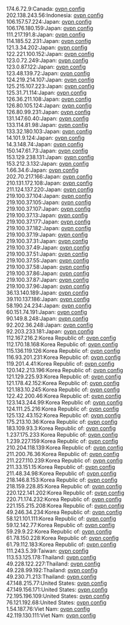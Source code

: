 174.6.72.9:Canada: [ovpn config](vpn/174_6_72_9.ovpn)  
202.138.243.56:Indonesia: [ovpn config](vpn/202_138_243_56.ovpn)  
106.157.57.224:Japan: [ovpn config](vpn/106_157_57_224.ovpn)  
106.176.180.159:Japan: [ovpn config](vpn/106_176_180_159.ovpn)  
111.217.191.8:Japan: [ovpn config](vpn/111_217_191_8.ovpn)  
114.185.52.231:Japan: [ovpn config](vpn/114_185_52_231.ovpn)  
121.3.34.202:Japan: [ovpn config](vpn/121_3_34_202.ovpn)  
122.221.100.152:Japan: [ovpn config](vpn/122_221_100_152.ovpn)  
123.0.72.249:Japan: [ovpn config](vpn/123_0_72_249.ovpn)  
123.0.87.122:Japan: [ovpn config](vpn/123_0_87_122.ovpn)  
123.48.139.72:Japan: [ovpn config](vpn/123_48_139_72.ovpn)  
124.219.214.107:Japan: [ovpn config](vpn/124_219_214_107.ovpn)  
125.215.107.223:Japan: [ovpn config](vpn/125_215_107_223.ovpn)  
125.31.71.114:Japan: [ovpn config](vpn/125_31_71_114.ovpn)  
126.36.211.108:Japan: [ovpn config](vpn/126_36_211_108.ovpn)  
126.80.105.124:Japan: [ovpn config](vpn/126_80_105_124.ovpn)  
126.80.99.231:Japan: [ovpn config](vpn/126_80_99_231.ovpn)  
131.147.60.40:Japan: [ovpn config](vpn/131_147_60_40.ovpn)  
133.114.81.98:Japan: [ovpn config](vpn/133_114_81_98.ovpn)  
133.32.180.103:Japan: [ovpn config](vpn/133_32_180_103.ovpn)  
14.101.9.124:Japan: [ovpn config](vpn/14_101_9_124.ovpn)  
14.3.148.74:Japan: [ovpn config](vpn/14_3_148_74.ovpn)  
150.147.61.73:Japan: [ovpn config](vpn/150_147_61_73.ovpn)  
153.129.238.131:Japan: [ovpn config](vpn/153_129_238_131.ovpn)  
153.212.3.132:Japan: [ovpn config](vpn/153_212_3_132.ovpn)  
1.66.34.6:Japan: [ovpn config](vpn/1_66_34_6.ovpn)  
202.70.217.166:Japan: [ovpn config](vpn/202_70_217_166.ovpn)  
210.131.172.108:Japan: [ovpn config](vpn/210_131_172_108.ovpn)  
211.124.137.220:Japan: [ovpn config](vpn/211_124_137_220.ovpn)  
219.100.37.104:Japan: [ovpn config](vpn/219_100_37_104.ovpn)  
219.100.37.105:Japan: [ovpn config](vpn/219_100_37_105.ovpn)  
219.100.37.107:Japan: [ovpn config](vpn/219_100_37_107.ovpn)  
219.100.37.13:Japan: [ovpn config](vpn/219_100_37_13.ovpn)  
219.100.37.177:Japan: [ovpn config](vpn/219_100_37_177.ovpn)  
219.100.37.182:Japan: [ovpn config](vpn/219_100_37_182.ovpn)  
219.100.37.19:Japan: [ovpn config](vpn/219_100_37_19.ovpn)  
219.100.37.31:Japan: [ovpn config](vpn/219_100_37_31.ovpn)  
219.100.37.49:Japan: [ovpn config](vpn/219_100_37_49.ovpn)  
219.100.37.51:Japan: [ovpn config](vpn/219_100_37_51.ovpn)  
219.100.37.55:Japan: [ovpn config](vpn/219_100_37_55.ovpn)  
219.100.37.58:Japan: [ovpn config](vpn/219_100_37_58.ovpn)  
219.100.37.86:Japan: [ovpn config](vpn/219_100_37_86.ovpn)  
219.100.37.87:Japan: [ovpn config](vpn/219_100_37_87.ovpn)  
219.100.37.96:Japan: [ovpn config](vpn/219_100_37_96.ovpn)  
36.13.140.189:Japan: [ovpn config](vpn/36_13_140_189.ovpn)  
39.110.137.186:Japan: [ovpn config](vpn/39_110_137_186.ovpn)  
58.190.24.234:Japan: [ovpn config](vpn/58_190_24_234.ovpn)  
60.151.74.191:Japan: [ovpn config](vpn/60_151_74_191.ovpn)  
90.149.8.248:Japan: [ovpn config](vpn/90_149_8_248.ovpn)  
92.202.36.248:Japan: [ovpn config](vpn/92_202_36_248.ovpn)  
92.203.233.181:Japan: [ovpn config](vpn/92_203_233_181.ovpn)  
112.167.216.2:Korea Republic of: [ovpn config](vpn/112_167_216_2.ovpn)  
112.170.18.168:Korea Republic of: [ovpn config](vpn/112_170_18_168.ovpn)  
115.136.119.126:Korea Republic of: [ovpn config](vpn/115_136_119_126.ovpn)  
116.93.201.231:Korea Republic of: [ovpn config](vpn/116_93_201_231.ovpn)  
119.201.4.41:Korea Republic of: [ovpn config](vpn/119_201_4_41.ovpn)  
120.142.213.196:Korea Republic of: [ovpn config](vpn/120_142_213_196.ovpn)  
121.129.225.93:Korea Republic of: [ovpn config](vpn/121_129_225_93.ovpn)  
121.178.42.152:Korea Republic of: [ovpn config](vpn/121_178_42_152.ovpn)  
121.183.10.245:Korea Republic of: [ovpn config](vpn/121_183_10_245.ovpn)  
122.42.200.46:Korea Republic of: [ovpn config](vpn/122_42_200_46.ovpn)  
123.143.244.99:Korea Republic of: [ovpn config](vpn/123_143_244_99.ovpn)  
124.111.25.216:Korea Republic of: [ovpn config](vpn/124_111_25_216.ovpn)  
125.132.43.152:Korea Republic of: [ovpn config](vpn/125_132_43_152.ovpn)  
175.213.10.36:Korea Republic of: [ovpn config](vpn/175_213_10_36.ovpn)  
183.109.93.3:Korea Republic of: [ovpn config](vpn/183_109_93_3.ovpn)  
1.237.175.233:Korea Republic of: [ovpn config](vpn/1_237_175_233.ovpn)  
1.239.227.159:Korea Republic of: [ovpn config](vpn/1_239_227_159.ovpn)  
210.204.118.139:Korea Republic of: [ovpn config](vpn/210_204_118_139.ovpn)  
211.200.76.36:Korea Republic of: [ovpn config](vpn/211_200_76_36.ovpn)  
211.227.110.239:Korea Republic of: [ovpn config](vpn/211_227_110_239.ovpn)  
211.33.151.15:Korea Republic of: [ovpn config](vpn/211_33_151_15.ovpn)  
211.48.34.98:Korea Republic of: [ovpn config](vpn/211_48_34_98.ovpn)  
218.146.8.153:Korea Republic of: [ovpn config](vpn/218_146_8_153.ovpn)  
218.159.228.85:Korea Republic of: [ovpn config](vpn/218_159_228_85.ovpn)  
220.122.141.202:Korea Republic of: [ovpn config](vpn/220_122_141_202.ovpn)  
220.71.174.232:Korea Republic of: [ovpn config](vpn/220_71_174_232.ovpn)  
221.155.215.208:Korea Republic of: [ovpn config](vpn/221_155_215_208.ovpn)  
49.246.34.234:Korea Republic of: [ovpn config](vpn/49_246_34_234.ovpn)  
58.121.101.111:Korea Republic of: [ovpn config](vpn/58_121_101_111.ovpn)  
59.12.142.77:Korea Republic of: [ovpn config](vpn/59_12_142_77.ovpn)  
59.29.9.22:Korea Republic of: [ovpn config](vpn/59_29_9_22.ovpn)  
61.78.150.228:Korea Republic of: [ovpn config](vpn/61_78_150_228.ovpn)  
61.79.112.183:Korea Republic of: [ovpn config](vpn/61_79_112_183.ovpn)  
111.243.5.39:Taiwan: [ovpn config](vpn/111_243_5_39.ovpn)  
113.53.125.178:Thailand: [ovpn config](vpn/113_53_125_178.ovpn)  
49.228.122.227:Thailand: [ovpn config](vpn/49_228_122_227.ovpn)  
49.228.99.192:Thailand: [ovpn config](vpn/49_228_99_192.ovpn)  
49.230.71.213:Thailand: [ovpn config](vpn/49_230_71_213.ovpn)  
47.148.215.77:United States: [ovpn config](vpn/47_148_215_77.ovpn)  
47.149.156.171:United States: [ovpn config](vpn/47_149_156_171.ovpn)  
72.195.196.109:United States: [ovpn config](vpn/72_195_196_109.ovpn)  
76.121.192.68:United States: [ovpn config](vpn/76_121_192_68.ovpn)  
1.54.187.76:Viet Nam: [ovpn config](vpn/1_54_187_76.ovpn)  
42.119.130.111:Viet Nam: [ovpn config](vpn/42_119_130_111.ovpn)  
